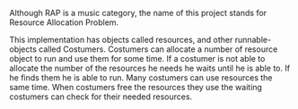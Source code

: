 Although RAP is a music category,
the name of this project stands for Resource Allocation Problem.

This implementation has objects called resources,
 and other runnable-objects called Costumers.
Costumers can allocate a number of resource object to run and use them for some time.
If a costumer is not able to allocate the number of the resources he 
needs he waits until he is able to.
If he finds them he is able to run.
Many costumers can use resources the same time.
When costumers free the resources they use the waiting costumers
can check for their  needed resources.
